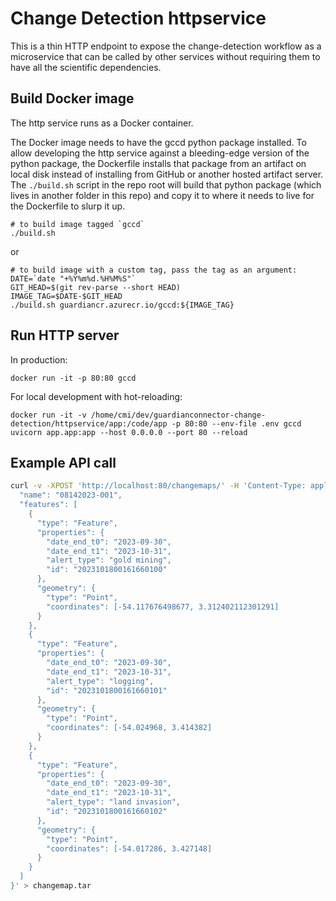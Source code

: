 # Change Detection httpservice

This is a thin HTTP endpoint to expose the change-detection workflow as a microservice
that can be called by other services without requiring them to have all the scientific
dependencies.

## Build Docker image

The http service runs as a Docker container.

The Docker image needs to have the gccd python package installed.  To allow
developing the http service against a bleeding-edge version of the python package,
the Dockerfile installs that package from an artifact on local disk instead of
installing from GitHub or another hosted artifact server.  The `./build.sh` script
in the repo root will build that python package (which lives in another folder in
this repo) and copy it to where it needs to live for the Dockerfile to slurp it up.

    # to build image tagged `gccd`
    ./build.sh

or

    # to build image with a custom tag, pass the tag as an argument:
    DATE=`date "+%Y%m%d.%H%M%S"`
    GIT_HEAD=$(git rev-parse --short HEAD)
    IMAGE_TAG=$DATE-$GIT_HEAD
    ./build.sh guardiancr.azurecr.io/gccd:${IMAGE_TAG}

## Run HTTP server

In production:

    docker run -it -p 80:80 gccd

For local development with hot-reloading:

    docker run -it -v /home/cmi/dev/guardianconnector-change-detection/httpservice/app:/code/app -p 80:80 --env-file .env gccd uvicorn app.app:app --host 0.0.0.0 --port 80 --reload

## Example API call

``` sh
curl -v -XPOST 'http://localhost:80/changemaps/' -H 'Content-Type: application/json' -H 'X-API-KEY: "your-api-key"' -d '{  "type": "FeatureCollection",
  "name": "08142023-001",
  "features": [
    {
      "type": "Feature",
      "properties": {
        "date_end_t0": "2023-09-30",
        "date_end_t1": "2023-10-31",         
        "alert_type": "gold mining",
        "id": "2023101800161660100"
      },
      "geometry": {
        "type": "Point",
        "coordinates": [-54.117676498677, 3.312402112301291]
      }
    },
    {
      "type": "Feature",
      "properties": {
        "date_end_t0": "2023-09-30",
        "date_end_t1": "2023-10-31",        
        "alert_type": "logging",
        "id": "2023101800161660101"
      },
      "geometry": {
        "type": "Point",
        "coordinates": [-54.024968, 3.414382]
      }
    },
    {
      "type": "Feature",
      "properties": {
        "date_end_t0": "2023-09-30",
        "date_end_t1": "2023-10-31",
        "alert_type": "land invasion",
        "id": "2023101800161660102"
      },
      "geometry": {
        "type": "Point",
        "coordinates": [-54.017286, 3.427148]
      }
    }
  ]
}' > changemap.tar
```
